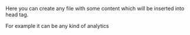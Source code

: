 Here you can create any file with some content which will be inserted into head tag.

For example it can be any kind of analytics